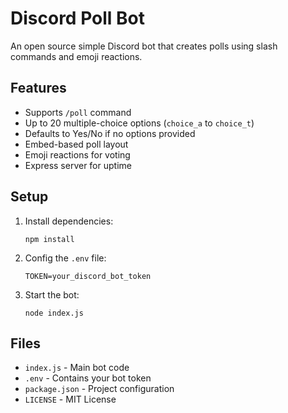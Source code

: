 # Discord Poll Bot

An open source simple Discord bot that creates polls using slash commands and emoji reactions.

## Features

- Supports `/poll` command
- Up to 20 multiple-choice options (`choice_a` to `choice_t`)
- Defaults to Yes/No if no options provided
- Embed-based poll layout
- Emoji reactions for voting
- Express server for uptime

## Setup

1. Install dependencies:
   ```
   npm install
   ```

2. Config the `.env` file:
   ```
   TOKEN=your_discord_bot_token
   ```

3. Start the bot:
   ```
   node index.js
   ```

## Files

- `index.js` - Main bot code
- `.env` - Contains your bot token
- `package.json` - Project configuration
- `LICENSE` - MIT License
